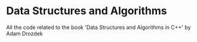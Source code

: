 # Data Structures and Algorithms
All the code related to the book 'Data Structures and Algorithms in C++' by Adam Drozdek
